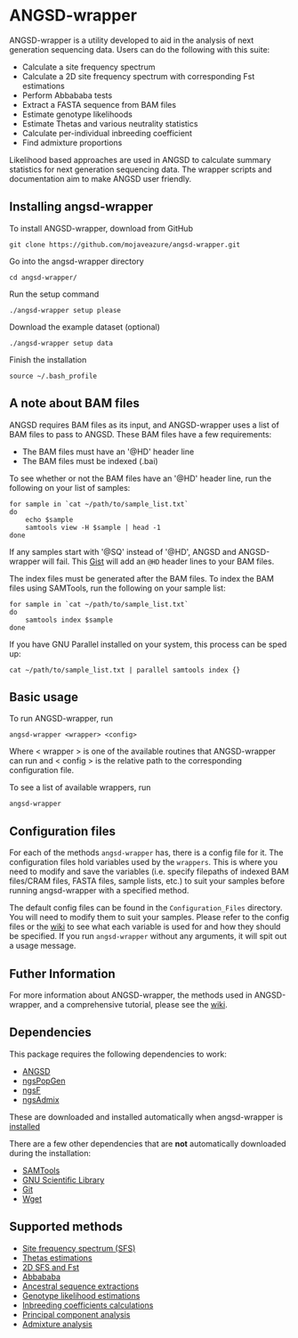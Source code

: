 # ANGSD-wrapper

ANGSD-wrapper is a utility developed to aid in the analysis of next generation sequencing data. Users can do the following with this suite:
- Calculate a site frequency spectrum
- Calculate a 2D site frequency spectrum with corresponding Fst estimations
- Perform Abbababa tests
- Extract a FASTA sequence from BAM files
- Estimate genotype likelihoods
- Estimate Thetas and various neutrality statistics
- Calculate per-individual inbreeding coefficient
- Find admixture proportions

Likelihood based approaches are used in ANGSD to calculate summary statistics for next generation sequencing data. The wrapper scripts and documentation aim to make ANGSD user friendly.

## Installing angsd-wrapper

To install ANGSD-wrapper, download from GitHub

```shell
git clone https://github.com/mojaveazure/angsd-wrapper.git
```

Go into the angsd-wrapper directory

```shell
cd angsd-wrapper/
```

Run the setup command

```shell
./angsd-wrapper setup please
```

Download the example dataset (optional)

```shell
./angsd-wrapper setup data
```

Finish the installation

```shell
source ~/.bash_profile
```

## A note about BAM files

ANGSD requires BAM files as its input, and ANGSD-wrapper uses a list of BAM files to pass to ANGSD. These BAM files have a few requirements:

- The BAM files must have an '@HD' header line
- The BAM files must be indexed (.bai)

To see whether or not the BAM files have an '@HD' header line, run the following on your list of samples:
```shell
for sample in `cat ~/path/to/sample_list.txt`
do
    echo $sample
    samtools view -H $sample | head -1
done
```

If any samples start with '@SQ' instead of '@HD', ANGSD and ANGSD-wrapper will fail. This [Gist](https://gist.github.com/mojaveazure/d194c4705642eecf8437) will add an `@HD` header lines to your BAM files.

The index files must be generated after the BAM files. To index the BAM files using SAMTools, run the following on your sample list:

```shell
for sample in `cat ~/path/to/sample_list.txt`
do
    samtools index $sample
done
```

If you have GNU Parallel installed on your system, this process can be sped up:

```shell
cat ~/path/to/sample_list.txt | parallel samtools index {}
```

## Basic usage

To run ANGSD-wrapper, run

```shell
angsd-wrapper <wrapper> <config>
```

Where < wrapper > is one of the available routines that ANGSD-wrapper can run and < config > is the relative path to the corresponding configuration file.

To see a list of available wrappers, run

```shell
angsd-wrapper
```

## Configuration files

For each of the methods `angsd-wrapper` has, there is a config file for it. The configuration files hold variables used by the `wrappers`. This is where you need to modify and save the variables (i.e. specify filepaths of indexed BAM files/CRAM files,  FASTA files, sample lists, etc.) to suit your samples before running angsd-wrapper with a specified method.

The default config files can be found in the `Configuration_Files` directory. You will need to modify them to suit your samples. Please refer to the config files or the [wiki](https://github.com/mojaveazure/angsd-wrapper/wiki) to see what each variable is used for and how they should be specified. If you run `angsd-wrapper` without any arguments, it will spit out a usage message.

## Futher Information

For more information about ANGSD-wrapper, the methods used in ANGSD-wrapper, and a comprehensive tutorial, please see the [wiki](https://github.com/mojaveazure/angsd-wrapper/wiki).

## Dependencies
This package requires the following dependencies to work:
 - [ANGSD](https://github.com/angsd/angsd)
 - [ngsPopGen](https://github.com/mfumagalli/ngsPopGen)
 - [ngsF](https://github.com/fgvieira/ngsF)
 - [ngsAdmix](http://www.popgen.dk/software/index.php/NgsAdmix)

These are downloaded and installed automatically when angsd-wrapper is [installed](https://github.com/mojaveazure/angsd-wrapper#installing-angsd-wrapper)

There are a few other dependencies that are **not** automatically downloaded during the installation:
 - [SAMTools](http://samtools.github.io/)
 - [GNU Scientific Library](http://www.gnu.org/software/gsl/)
 - [Git](http://www.git-scm.com/)
 - [Wget](http://www.gnu.org/software/wget/)

## Supported methods

 - [Site frequency spectrum (SFS)](https://github.com/mojaveazure/angsd-wrapper/wiki/Site-Frequency-Spectrum)
 - [Thetas estimations](https://github.com/mojaveazure/angsd-wrapper/wiki/Thetas)
 - [2D SFS and Fst](https://github.com/mojaveazure/angsd-wrapper/wiki/2D-Site-Frequency-Spectrum-and-Fst)
 - [Abbababa](https://github.com/mojaveazure/angsd-wrapper/wiki/Abbababa)
 - [Ancestral sequence extractions](https://github.com/mojaveazure/angsd-wrapper/wiki/Ancestral-Sequence)
 - [Genotype likelihood estimations](https://github.com/mojaveazure/angsd-wrapper/wiki/Genotype-Likelihoods)
 - [Inbreeding coefficients calculations](https://github.com/mojaveazure/angsd-wrapper/wiki/Inbreeding-Coefficients)
 - [Principal component analysis](https://github.com/arundurvasula/angsd-wrapper/wiki/Principle-Components-Analysis)
 - [Admixture analysis](https://github.com/mojaveazure/angsd-wrapper/wiki/Admixture-Analysis)
